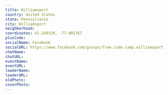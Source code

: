 ```yaml
---
title: Williamsport
country: United States
state: Pennsylvania
city: Williamsport
neighborhood: 
coordinates: 41.249329, -77.002767
plusCode:
socialName: Facebook
socialURL: https://www.facebook.com/groups/free.code.camp.williamsport
chatName:
chatURL:
eventName:
eventURL:
leaderName:
leaderURL:
oldPhoto: 
coverPhoto:
---
```


